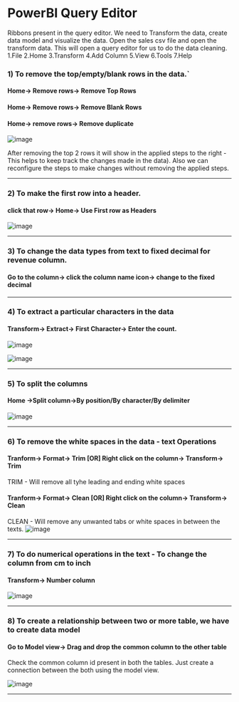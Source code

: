 # PowerBI Query Editor

Ribbons present in the query editor. We need to Transform the data, create data model and visualize the data. Open the sales csv file and open the transform data. This will open a query editor for us to do the data cleaning.
1.File 2.Home 3.Transform 4.Add Column 5.View 6.Tools 7.Help

### 1) To remove the top/empty/blank rows in the data.`
#### Home-> Remove rows-> Remove Top Rows
#### Home-> Remove rows-> Remove Blank Rows
#### Home-> remove rows-> Remove duplicate
![image](https://user-images.githubusercontent.com/52828894/189499023-b6d6c580-695a-49a3-bec1-1603c6381a6b.png)

After removing the top 2 rows it will show in the applied steps to the right - This helps to keep track the changes made in the data). Also we can reconfigure the steps to make changes without removing the applied steps.

---

### 2) To make the first row into a header.
#### click that row-> Home-> Use First row as Headers
![image](https://user-images.githubusercontent.com/52828894/189499068-324bdc96-1ba9-4e30-9458-fbab4806d6b9.png)

---

### 3) To change the data types from text to fixed decimal for revenue column.
#### Go to the column-> click the column name icon-> change to the fixed decimal

---

### 4) To extract a particular characters in the data
#### Transform-> Extract-> First Character-> Enter the count.

![image](https://user-images.githubusercontent.com/52828894/189498633-24d493f9-5675-4c39-a636-87019923eefe.png)

![image](https://user-images.githubusercontent.com/52828894/189498659-92424040-4af7-4031-a9e0-aab134e7f4f4.png)

---

### 5) To split the columns
#### Home ->Split column->By position/By character/By delimiter
![image](https://user-images.githubusercontent.com/52828894/189499246-8987c8f3-5611-43c0-a4f8-68551bbe9137.png)

---

### 6) To remove the white spaces in the data - text Operations 
#### Tranform-> Format-> Trim  [OR] Right click on the column-> Transform-> Trim
TRIM - Will remove all tyhe leading and ending white spaces
#### Tranform-> Format-> Clean  [OR] Right click on the column-> Transform-> Clean
CLEAN - Will remove any unwanted tabs or white spaces in between the texts.
![image](https://user-images.githubusercontent.com/52828894/189499935-05460eb8-1de3-43cf-8cc4-336802d63371.png)

---

### 7) To do numerical operations in the text - To change the column from cm to inch
#### Transform-> Number column
![image](https://user-images.githubusercontent.com/52828894/189500399-8039adbb-c224-42dd-8c3e-104361f33c37.png)

---

### 8) To create a relationship between two or more table, we have to create data model
#### Go to Model view-> Drag and drop the common column to the other table
Check the common column id present in both the tables. Just create a connection between the both using the model view.

![image](https://user-images.githubusercontent.com/52828894/189810374-d1387c7e-fd74-4455-8fc1-25141b8c61fa.png)

----
